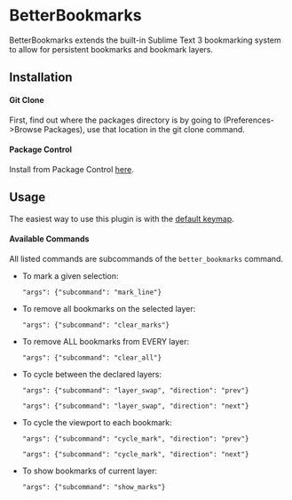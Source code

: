 # BetterBookmarks
BetterBookmarks extends the built-in Sublime Text 3 bookmarking system to allow for persistent bookmarks and bookmark layers.
## Installation
#### Git Clone
First, find out where the packages directory is by going to (Preferences->Browse Packages), use that location in the git clone command.
#### Package Control
Install from Package Control [here](https://packagecontrol.io/packages/Better%20Bookmarks).
## Usage
The easiest way to use this plugin is with the [default keymap](https://raw.githubusercontent.com/dusk125/sublime-betterbookmarks/master/Default.sublime-keymap).
#### Available Commands
All listed commands are subcommands of the `better_bookmarks` command.

* To mark a given selection:

   `"args": {"subcommand": "mark_line"}`
   
* To remove all bookmarks on the selected layer:

   `"args": {"subcommand": "clear_marks"}`
   
* To remove ALL bookmarks from EVERY layer:

   `"args": {"subcommand": "clear_all"}`
   
* To cycle between the declared layers:

   `"args": {"subcommand": "layer_swap", "direction": "prev"}`
   
   `"args": {"subcommand": "layer_swap", "direction": "next"}`
   
* To cycle the viewport to each bookmark:

   `"args": {"subcommand": "cycle_mark", "direction": "prev"}`
   
   `"args": {"subcommand": "cycle_mark", "direction": "next"}`

- To show bookmarks of current layer:

  `"args": {"subcommand": "show_marks"}`